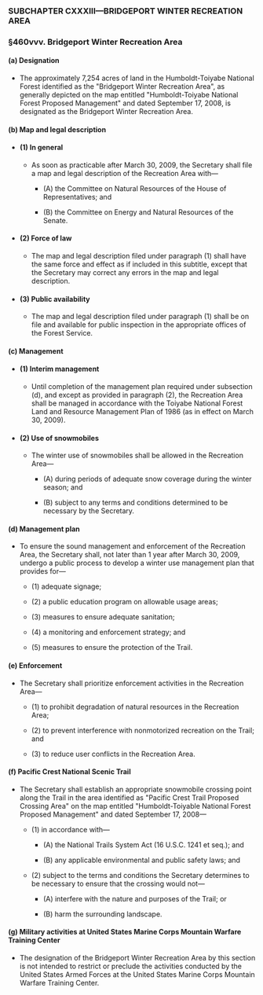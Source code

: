 ### SUBCHAPTER CXXXIII—BRIDGEPORT WINTER RECREATION AREA

### §460vvv. Bridgeport Winter Recreation Area
#### (a) Designation
* The approximately 7,254 acres of land in the Humboldt-Toiyabe National Forest identified as the "Bridgeport Winter Recreation Area", as generally depicted on the map entitled "Humboldt-Toiyabe National Forest Proposed Management" and dated September 17, 2008, is designated as the Bridgeport Winter Recreation Area.

#### (b) Map and legal description
* #### (1) In general
  * As soon as practicable after March 30, 2009, the Secretary shall file a map and legal description of the Recreation Area with—

    * (A) the Committee on Natural Resources of the House of Representatives; and

    * (B) the Committee on Energy and Natural Resources of the Senate.

* #### (2) Force of law
  * The map and legal description filed under paragraph (1) shall have the same force and effect as if included in this subtitle, except that the Secretary may correct any errors in the map and legal description.

* #### (3) Public availability
  * The map and legal description filed under paragraph (1) shall be on file and available for public inspection in the appropriate offices of the Forest Service.

#### (c) Management
* #### (1) Interim management
  * Until completion of the management plan required under subsection (d), and except as provided in paragraph (2), the Recreation Area shall be managed in accordance with the Toiyabe National Forest Land and Resource Management Plan of 1986 (as in effect on March 30, 2009).

* #### (2) Use of snowmobiles
  * The winter use of snowmobiles shall be allowed in the Recreation Area—

    * (A) during periods of adequate snow coverage during the winter season; and

    * (B) subject to any terms and conditions determined to be necessary by the Secretary.

#### (d) Management plan
* To ensure the sound management and enforcement of the Recreation Area, the Secretary shall, not later than 1 year after March 30, 2009, undergo a public process to develop a winter use management plan that provides for—

  * (1) adequate signage;

  * (2) a public education program on allowable usage areas;

  * (3) measures to ensure adequate sanitation;

  * (4) a monitoring and enforcement strategy; and

  * (5) measures to ensure the protection of the Trail.

#### (e) Enforcement
* The Secretary shall prioritize enforcement activities in the Recreation Area—

  * (1) to prohibit degradation of natural resources in the Recreation Area;

  * (2) to prevent interference with nonmotorized recreation on the Trail; and

  * (3) to reduce user conflicts in the Recreation Area.

#### (f) Pacific Crest National Scenic Trail
* The Secretary shall establish an appropriate snowmobile crossing point along the Trail in the area identified as "Pacific Crest Trail Proposed Crossing Area" on the map entitled "Humboldt-Toiyable National Forest Proposed Management" and dated September 17, 2008—

  * (1) in accordance with—

    * (A) the National Trails System Act (16 U.S.C. 1241 et seq.); and

    * (B) any applicable environmental and public safety laws; and


  * (2) subject to the terms and conditions the Secretary determines to be necessary to ensure that the crossing would not—

    * (A) interfere with the nature and purposes of the Trail; or

    * (B) harm the surrounding landscape.

#### (g) Military activities at United States Marine Corps Mountain Warfare Training Center
* The designation of the Bridgeport Winter Recreation Area by this section is not intended to restrict or preclude the activities conducted by the United States Armed Forces at the United States Marine Corps Mountain Warfare Training Center.